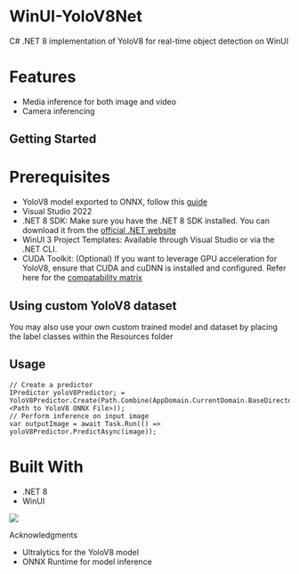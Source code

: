 # WinUI-YoloV8Net
C# .NET 8 implementation of YoloV8 for real-time object detection on WinUI

# Features
- Media inference for both image and video
- Camera inferencing
  
## Getting Started
# Prerequisites
- YoloV8 model exported to ONNX, follow this [guide](https://docs.ultralytics.com/integrations/onnx/) 
- Visual Studio 2022 
- .NET 8 SDK: Make sure you have the .NET 8 SDK installed. You can download it from the [official .NET website](https://dotnet.microsoft.com/en-us/download/dotnet/8.0)
- WinUI 3 Project Templates: Available through Visual Studio or via the .NET CLI.
- CUDA Toolkit: (Optional) If you want to leverage GPU acceleration for YoloV8, ensure that CUDA and cuDNN is installed and configured. Refer here for the [compatability matrix](https://docs.nvidia.com/deeplearning/cudnn/latest/reference/support-matrix.html)

## Using custom YoloV8 dataset
You may also use your own custom trained model and dataset by placing the label classes within the Resources folder

## Usage
```
// Create a predictor
IPredictor yoloV8Predictor; = YoloV8Predictor.Create(Path.Combine(AppDomain.CurrentDomain.BaseDirectory, <Path to YoloV8 ONNX File>));
// Perform inference on input image
var outputImage = await Task.Run(() => yoloV8Predictor.PredictAsync(image));
 ```

 # Built With
- .NET 8 
- WinUI

![](Demo.gif)

Acknowledgments
- Ultralytics for the YoloV8 model
- ONNX Runtime for model inference
